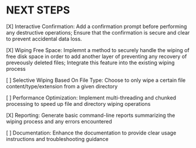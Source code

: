 # NEXT STEPS

[X] Interactive Confirmation:
    Add a confirmation prompt before performing any destructive operations;
    Ensure that the confirmation is secure and clear to prevent accidental data loss.

[X] Wiping Free Space:
    Implemnt a method to securely handle the wiping of free disk space in order to add another layer of preventing any recovery of preveously deleted files;
    Integrate this feature into the existing wiping process

[ ] Selective Wiping Based On File Type:
    Choose to only wipe a certain file content/type/extension from a given directory
    
[ ] Performance Optimization:
    Implement multi-threading and chunked processing to speed up file and directory wiping operations

[X] Reporting:
    Generate basic command-line reports summarizing the wiping process and any errors encountered

[ ] Documentation:
    Enhance the documentation to provide clear usage instructions and troubleshooting guidance
